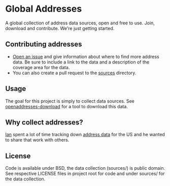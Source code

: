 # Global Addresses

A global collection of address data sources, open and free to use. Join, download and contribute. We're just getting started.

## Contributing addresses

- [Open an issue](https://github.com/osmlab/addresses/issues/new) and give information about where to find more address data. Be sure to include a link to the data and a description of the coverage area for the data.
- You can also create a pull request to the [sources](https://github.com/osmlab/addresses/tree/master/sources) directory.

## Usage

The goal for this project is simply to collect data sources.
See [openaddresses-download](https://github.com/openaddresses/openaddresses-download)
for a tool to download this data.

## Why collect addresses?

[Ian](http://github.com/iandees) spent a lot of time tracking down [address data](https://docs.google.com/spreadsheet/ccc?key=0AsVnlPsfrhUIdEVZTzVFalFYYnlvTkc0R05wcUpsWVE&usp=drive_web) for the US and he wanted to share that work with others.

## License

Code is available under BSD, the data collection (sources/) is public domain. See respective LICENSE files in project root for code and under sources/ for the data collection.
